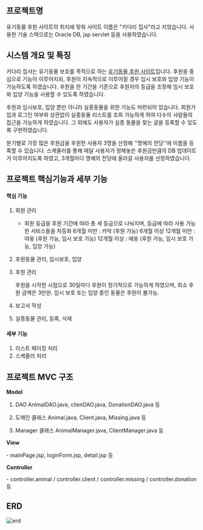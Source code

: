 ## 프로젝트명

유기동물 후원 사이트의 취지에 맞춰 사이트 이름은 "키다리 집사"라고 지었습니다. 사용한 기술 스택으로는 Oracle DB, jsp servlet 등을 사용하였습니다.



## 시스템 개요 및 특징

키다리 집사는 유기동물 보호를 목적으로 하는 <u>유기동물 후원 사이트</u>입니다. 후원을 중심으로 기능이 이루어지되, 후원이 지속적으로 이루어질 경우 임시 보호와 입양 기능이 가능하도록 하였습니다. 후원을 한 기간을 기준으로 후원자의 등급을 조정해 임시 보호와 입양 기능을 사용할 수 있도록 하였습니다.

후원과 임시보호, 입양 뿐만 아니라 실종동물을 위한 기능도 마련되어 있습니다. 회원가입과 로그인 여부와 상관없이 실종동물 리스트를 조회 가능하게 하여 다수의 사람들의 접근을 가능하게 하였습니다. 그 외에도 사용자가 실종 동물을 찾는 글을 등록할 수 있도록 구현하였습니다.

분기별로 가장 많은 후원금을 후원한 사용자 3명을 선정해 ''명예의 전당''에 이름을 등록할 수 있습니다. 스케줄러를 통해 매달 사용자가 정해놓은 후원금만큼의 DB 업데이트가 이루어지도록 하였고, 3개월마다 명예의 전당에 올라갈 사용자를 선정하였습니다.



## 프로젝트 핵심기능과 세부 기능

#### 핵심 기능

1. 회원 관리

   - 회원 등급을 후원 기간에 따라 총 세 등급으로 나눠지며, 등급에 따라 사용 가능한 서비스들을 차등화
     6개월 미만 : 캬악 (후원 가능) 
     6개월 이상 12개월 미만 : 야옹 (후원 가능, 임시 보호 가능) 
     12개월 이상 : 애옹 (후원 가능, 임시 보호 가능, 입양 가능)
     
     

2. 후원동물 관리, 임시보호, 입양
   
   

3. 후원 관리

   후원을 시작한 시점으로 30일마다 후원이 정기적으로 가능하게 하였으며, 최소 후원 금액은 3만원. 임시 보호 또는 입양 중인 동물은 후원이 불가능.
   
   

4. 보고서 작성
   
   

5. 실종동물 관리, 등록, 삭제



#### 세부 기능

1. 리스트 페이징 처리
2. 스케줄러 처리



## 프로젝트 MVC 구조

**Model** 

1. DAO
   AnimalDAO.java, clienDAO.java, DonationDAO.java 등

2. 도메인 클래스
   Animal.java, Client.java, Missing.java 등

3. Manager 클래스
   AnimalManager.java, ClientManager.java 등

**View** 

\- mainPage.jsp, loginForm.jsp, detail.jsp 등

**Controller** 

\- controller.animal / controller.client / controller.missing / controller.donation 등



## ERD

![erd](https://user-images.githubusercontent.com/62419307/81427070-267b7080-9195-11ea-85af-d57e3d7d9d95.jpg)
